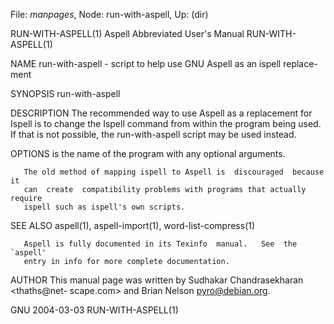 File: *manpages*,  Node: run-with-aspell,  Up: (dir)

RUN-WITH-ASPELL(1)     Aspell Abbreviated User's Manual     RUN-WITH-ASPELL(1)



NAME
       run-with-aspell  -  script to help use GNU Aspell as an ispell replace-
       ment

SYNOPSIS
       run-with-aspell <command>

DESCRIPTION
       The recommended way to use Aspell as a replacement  for  Ispell  is  to
       change  the Ispell command from within the program being used.  If that
       is not possible, the run-with-aspell script may be used instead.

OPTIONS
       <command>
              is the name of the program with any optional arguments.

       The old method of mapping ispell to Aspell is  discouraged  because  it
       can  create  compatibility problems with programs that actually require
       ispell such as ispell's own scripts.

SEE ALSO
       aspell(1), aspell-import(1), word-list-compress(1)

       Aspell is fully documented in its Texinfo  manual.   See  the  `aspell'
       entry in info for more complete documentation.

AUTHOR
       This  manual  page was written by Sudhakar Chandrasekharan <thaths@net-
       scape.com> and Brian Nelson <pyro@debian.org>.



GNU                               2004-03-03                RUN-WITH-ASPELL(1)
